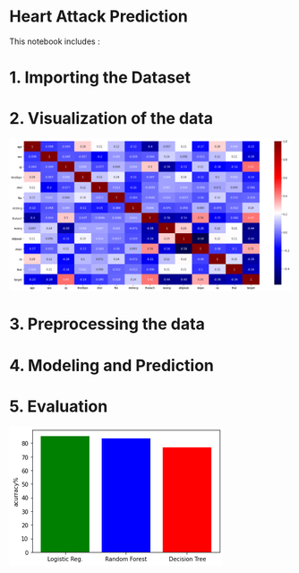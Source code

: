 # Heart Attack Prediction
This notebook includes :
# 1. Importing the Dataset 

# 2. Visualization of the data

![](https://github.com/MinaMehrata/Heart-Attack-Prediction/blob/master/image/p1.png)

# 3. Preprocessing the data

# 4. Modeling and Prediction

# 5. Evaluation 

![](https://github.com/MinaMehrata/Heart-Attack-Prediction/blob/master/image/p2.png)

